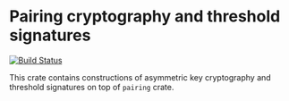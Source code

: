 # Pairing cryptography and threshold signatures

[![Build Status](https://travis-ci.com/poanetwork/threshold_crypto.svg?branch=master)](https://travis-ci.com/poanetwork/threshold_crypto)

This crate contains constructions of asymmetric key cryptography and threshold
signatures on top of `pairing` crate.